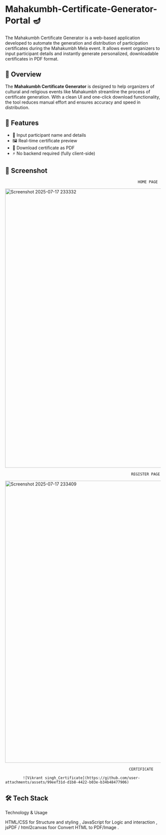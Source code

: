 # Mahakumbh-Certificate-Generator-Portal 🪔
The Mahakumbh Certificate Generator is a web-based application developed to automate the generation and distribution of participation certificates during the Mahakumbh Mela event. It allows event organizers to input participant details and instantly generate personalized, downloadable certificates in PDF format. 

## 🌟 Overview
The **Mahakumbh Certificate Generator** is designed to help organizers of cultural and religious events like Mahakumbh streamline the process of certificate generation. With a clean UI and one-click download functionality, the tool reduces manual effort and ensures accuracy and speed in distribution.

## 🎯 Features

- 🎫 Input participant name and details
- 🖼️ Real-time certificate preview
- 📄 Download certificate as PDF
- ⚡ No backend required (fully client-side)

## 📸 Screenshot

                                                                HOME PAGE
<img width="1872" height="901" alt="Screenshot 2025-07-17 233332" src="https://github.com/user-attachments/assets/9cf661b1-47a1-46eb-83b1-b60abc799bb3" />



                                                             REGISTER PAGE
<img width="1886" height="910" alt="Screenshot 2025-07-17 233409" src="https://github.com/user-attachments/assets/6ca23a71-7866-4fb9-b6dc-23565ecffd4f" />



                                                            CERTIFICATE
               
            ![Vikrant singh_Certificate](https://github.com/user-attachments/assets/99eef31d-d1b8-4422-b03e-b34b48477906)



## 🛠️ Tech Stack

 Technology & Usage 

 HTML/CSS   for Structure and styling ,
 JavaScript for Logic and interaction , 
 jsPDF / html2canvas foor Convert HTML to PDF/Image .
